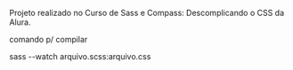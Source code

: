 Projeto realizado no Curso de Sass e Compass: Descomplicando o CSS da Alura.

comando p/ compilar

sass --watch arquivo.scss:arquivo.css